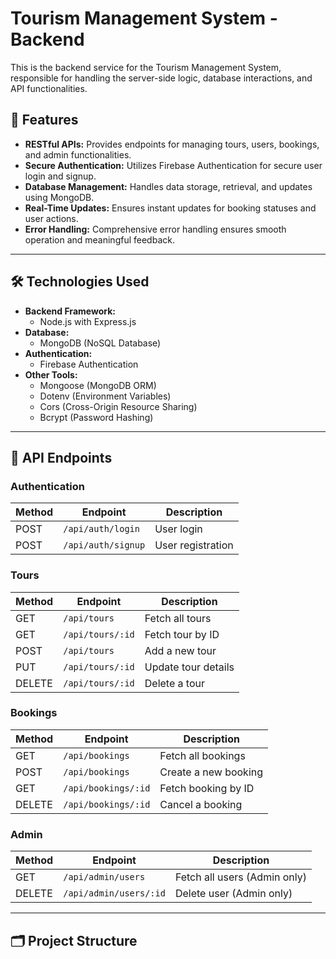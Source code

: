 # Tourism Management System - Backend

This is the backend service for the Tourism Management System, responsible for handling the server-side logic, database interactions, and API functionalities.

## 🌟 Features

- **RESTful APIs:** Provides endpoints for managing tours, users, bookings, and admin functionalities.
- **Secure Authentication:** Utilizes Firebase Authentication for secure user login and signup.
- **Database Management:** Handles data storage, retrieval, and updates using MongoDB.
- **Real-Time Updates:** Ensures instant updates for booking statuses and user actions.
- **Error Handling:** Comprehensive error handling ensures smooth operation and meaningful feedback.

---

## 🛠️ Technologies Used

- **Backend Framework:**
  - Node.js with Express.js
- **Database:**
  - MongoDB (NoSQL Database)
- **Authentication:**
  - Firebase Authentication
- **Other Tools:**
  - Mongoose (MongoDB ORM)
  - Dotenv (Environment Variables)
  - Cors (Cross-Origin Resource Sharing)
  - Bcrypt (Password Hashing)

---

## 📖 API Endpoints

### Authentication
| Method | Endpoint         | Description            |
|--------|------------------|------------------------|
| POST   | `/api/auth/login` | User login            |
| POST   | `/api/auth/signup`| User registration     |

### Tours
| Method | Endpoint         | Description            |
|--------|------------------|------------------------|
| GET    | `/api/tours`      | Fetch all tours       |
| GET    | `/api/tours/:id`  | Fetch tour by ID      |
| POST   | `/api/tours`      | Add a new tour        |
| PUT    | `/api/tours/:id`  | Update tour details   |
| DELETE | `/api/tours/:id`  | Delete a tour         |

### Bookings
| Method | Endpoint         | Description                   |
|--------|------------------|-------------------------------|
| GET    | `/api/bookings`   | Fetch all bookings           |
| POST   | `/api/bookings`   | Create a new booking         |
| GET    | `/api/bookings/:id`| Fetch booking by ID         |
| DELETE | `/api/bookings/:id`| Cancel a booking            |

### Admin
| Method | Endpoint         | Description                  |
|--------|------------------|------------------------------|
| GET    | `/api/admin/users`| Fetch all users (Admin only)|
| DELETE | `/api/admin/users/:id`| Delete user (Admin only)|

---

## 🗂️ Project Structure

